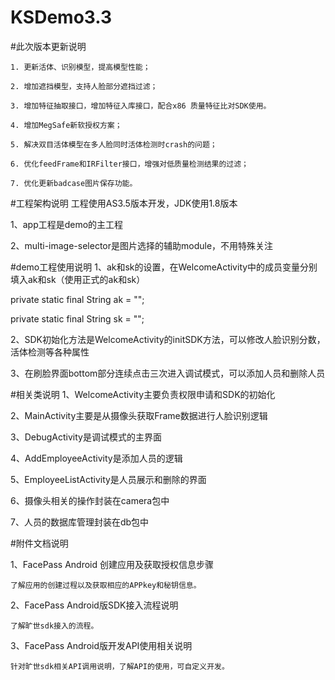 # KSDemo3.3

#此次版本更新说明

	1. 更新活体、识别模型，提高模型性能；
	
	2. 增加遮挡模型，支持人脸部分遮挡过滤；
	
	3. 增加特征抽取接口，增加特征入库接口，配合x86 质量特征比对SDK使用。
	
	4. 增加MegSafe新软授权方案；
	
	5. 解决双目活体模型在多人脸同时活体检测时crash的问题；
	
	6. 优化feedFrame和IRFilter接口，增强对低质量检测结果的过滤；
	
	7. 优化更新badcase图片保存功能。
#工程架构说明
工程使用AS3.5版本开发，JDK使用1.8版本

1、app工程是demo的主工程

2、multi-image-selector是图片选择的辅助module，不用特殊关注


#demo工程使用说明
1、ak和sk的设置，在WelcomeActivity中的成员变量分别填入ak和sk（使用正式的ak和sk）

private static final String ak = "";

private static final String sk = "";

2、SDK初始化方法是WelcomeActivity的initSDK方法，可以修改人脸识别分数，活体检测等各种属性

3、在刷脸界面bottom部分连续点击三次进入调试模式，可以添加人员和删除人员


#相关类说明
1、WelcomeActivity主要负责权限申请和SDK的初始化

2、MainActivity主要是从摄像头获取Frame数据进行人脸识别逻辑

3、DebugActivity是调试模式的主界面

4、AddEmployeeActivity是添加人员的逻辑

5、EmployeeListActivity是人员展示和删除的界面

6、摄像头相关的操作封装在camera包中

7、人员的数据库管理封装在db包中


#附件文档说明

1、FacePass Android 创建应用及获取授权信息步骤
	
	了解应用的创建过程以及获取相应的APPkey和秘钥信息。

2、FacePass Android版SDK接入流程说明

	了解旷世sdk接入的流程。

3、FacePass Android版开发API使用相关说明
	
	针对旷世sdk相关API调用说明，了解API的使用，可自定义开发。